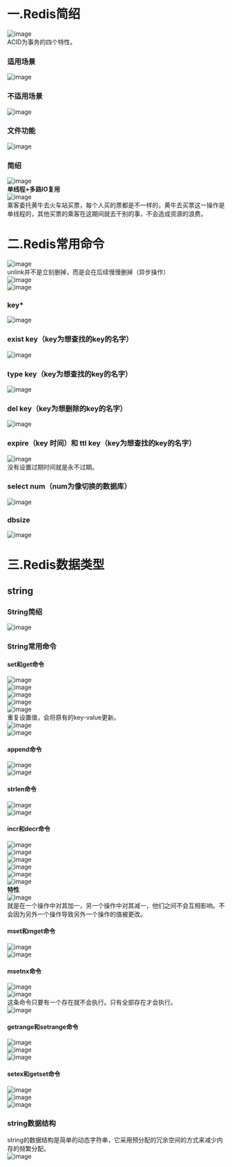 # 一.Redis简绍
![image](https://user-images.githubusercontent.com/96570699/190893779-148e61ed-0620-4f1f-b558-f4869210da98.png)  
ACID为事务的四个特性。


### 适用场景 
![image](https://user-images.githubusercontent.com/96570699/190893815-f881e27e-324d-47fd-9663-81ac1812c014.png)  


### 不适用场景   
![image](https://user-images.githubusercontent.com/96570699/190893842-ad732a0e-a74f-4cfc-a917-e7defa6f44f4.png)  


### 文件功能
![image](https://user-images.githubusercontent.com/96570699/190893513-9c935789-467c-454d-8032-c49a5c293279.png)  

 
### 简绍
![image](https://user-images.githubusercontent.com/96570699/190893987-ad8e8341-a52e-4c71-af94-af7bd4d18da9.png)  
**单线程+多路IO复用**  
![image](https://user-images.githubusercontent.com/96570699/190894436-8229209e-ec63-423c-a903-a8138ea6927d.png)  
乘客委托黄牛去火车站买票，每个人买的票都是不一样的，黄牛去买票这一操作是单线程的，其他买票的乘客在这期间就去干别的事，不会造成资源的浪费。  




# 二.Redis常用命令
![image](https://user-images.githubusercontent.com/96570699/190895249-bedc865e-5d0a-4acb-9066-6fd074a10a54.png)  
unlink并不是立刻删掉，而是会在后续慢慢删掉（异步操作）  
![image](https://user-images.githubusercontent.com/96570699/190895427-dec1bef0-d91c-4ede-966b-194d08727c56.png)  
![image](https://user-images.githubusercontent.com/96570699/190895560-4fb8945f-757c-48eb-8cca-9557646d8fa0.png)  



### key*
![image](https://user-images.githubusercontent.com/96570699/190895023-cf096d6d-4e40-4736-acc3-319cdb8afb3e.png)  


### exist key（key为想查找的key的名字）
![image](https://user-images.githubusercontent.com/96570699/190895084-4a1fd459-1587-416e-89a4-90f4952821e0.png)  


### type key（key为想查找的key的名字）
![image](https://user-images.githubusercontent.com/96570699/190895175-788ced61-48b1-4c8f-9bf6-8289f988535c.png)  


### del key（key为想删除的key的名字）
![image](https://user-images.githubusercontent.com/96570699/190895207-fd4477f3-4c85-4974-ae98-187fb1a0b585.png)


### expire（key 时间）和 ttl key（key为想查找的key的名字）
![image](https://user-images.githubusercontent.com/96570699/190895307-5472a803-ac15-4e73-a319-1a4dfb8f630a.png)  
没有设置过期时间就是永不过期。  


### select num（num为像切换的数据库）
![image](https://user-images.githubusercontent.com/96570699/190895643-40175f43-47bd-4299-a318-41a0bc150194.png)  


### dbsize
![image](https://user-images.githubusercontent.com/96570699/190895655-8a5b0b11-d458-477c-bef3-a818abddfbd9.png)  






# 三.Redis数据类型
## string
### String简绍
![image](https://user-images.githubusercontent.com/96570699/190895802-1874e334-c856-4b34-a088-800ea93a0b78.png)  


### String常用命令
#### set和get命令
![image](https://user-images.githubusercontent.com/96570699/190897482-b12c500c-0567-44f5-9438-abcdf848ee91.png)  
![image](https://user-images.githubusercontent.com/96570699/190897943-16a4fe31-6b1b-4bc9-a5d0-283dcb993d36.png)  
![image](https://user-images.githubusercontent.com/96570699/190897449-8452e83d-7586-49bb-a26d-b3ffe559975d.png)  
![image](https://user-images.githubusercontent.com/96570699/190897509-40f0eb82-321d-4865-9d72-391e8289004e.png)  
![image](https://user-images.githubusercontent.com/96570699/190897546-d1fd2104-d912-4a52-be2c-c2e0975feb18.png)  
重复设置值，会将原有的key-value更新。  
![image](https://user-images.githubusercontent.com/96570699/190898039-5255deca-1424-43ba-8996-9b2f43ae9ad5.png)  
![image](https://user-images.githubusercontent.com/96570699/190898024-23777100-8a5b-4c22-ba26-d9e757888853.png)    


#### append命令
![image](https://user-images.githubusercontent.com/96570699/190897931-be1f4807-86a2-4e12-bfea-9f0e99e002c8.png)  
![image](https://user-images.githubusercontent.com/96570699/190897885-4e3e92b7-6c6b-4c17-a6f6-08130a5f86f3.png)  


#### strlen命令
![image](https://user-images.githubusercontent.com/96570699/190897982-951b3278-35a9-49da-aed9-e42eb7a92563.png)  
![image](https://user-images.githubusercontent.com/96570699/190897955-26b42240-a76d-4185-8450-04084c3559e2.png)  


#### incr和decr命令
![image](https://user-images.githubusercontent.com/96570699/190898180-d434508b-1365-4e8a-8555-84bbae86136d.png)  
![image](https://user-images.githubusercontent.com/96570699/190898867-706f1573-91be-46fb-b5a8-d97f8df7aef0.png)  
![image](https://user-images.githubusercontent.com/96570699/190898232-cbbc0369-fc5e-4957-bce5-cfbf92ba10a2.png)  
![image](https://user-images.githubusercontent.com/96570699/190898168-8e8f7fcb-2044-451b-b12b-49d4c1b31732.png)  
![image](https://user-images.githubusercontent.com/96570699/190898198-549ca340-e41d-492e-b265-33dbee120e60.png)  
![image](https://user-images.githubusercontent.com/96570699/190898808-4c8a0e0a-5318-43fa-a2a4-f87a9a7a7de7.png)  
**特性**  
![image](https://user-images.githubusercontent.com/96570699/190901142-512e3f30-f9a4-4f15-a98a-a364e46131bf.png)  
就是在一个操作中对其加一，另一个操作中对其减一，他们之间不会互相影响。不会因为另外一个操作导致另外一个操作的值被更改。  


#### mset和mget命令
![image](https://user-images.githubusercontent.com/96570699/190910528-b7cec5ca-edb3-47d3-9887-30beffe4f9c8.png)  
![image](https://user-images.githubusercontent.com/96570699/190907128-0bb75e79-6cd5-4067-bfc3-8f42050c3c00.png)  


#### msetnx命令
![image](https://user-images.githubusercontent.com/96570699/190910567-e586f2d5-2970-4513-b203-513f2eab65c8.png)  
![image](https://user-images.githubusercontent.com/96570699/190910138-ab5b206b-00f0-4596-8b68-fa355a062d48.png)  
这条命令只要有一个存在就不会执行。只有全部存在才会执行。    
![image](https://user-images.githubusercontent.com/96570699/190910512-11fa6c48-9186-4e56-83c9-dc6c74e81345.png)  


#### getrange和setrange命令
![image](https://user-images.githubusercontent.com/96570699/190910787-367ca706-1dbf-491d-b6ab-6100cb4bfcd0.png)  
![image](https://user-images.githubusercontent.com/96570699/190910666-49458047-d94e-4891-9552-5ede75a9bf35.png)  
![image](https://user-images.githubusercontent.com/96570699/190910757-94185a52-1931-49bd-a1da-7c460f6c1de8.png)  

  
#### setex和getset命令
![image](https://user-images.githubusercontent.com/96570699/190910969-01a86349-9623-47d6-b858-20cf150b8905.png)  
![image](https://user-images.githubusercontent.com/96570699/190910844-afee912f-0051-4ada-824d-ad4213becb6a.png)  
![image](https://user-images.githubusercontent.com/96570699/190910935-df62dbf5-44a8-4b06-a20a-4414be88f1a0.png)  


### string数据结构
string的数据结构是简单的动态字符串，它采用预分配的冗余空间的方式来减少内存的频繁分配。  
![image](https://user-images.githubusercontent.com/96570699/190911072-b425aaea-d11b-44d9-b77f-9108eb07a21f.png)  

